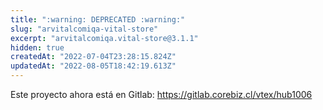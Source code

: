 ```yaml
---
title: ":warning: DEPRECATED :warning:"
slug: "arvitalcomiqa-vital-store"
excerpt: "arvitalcomiqa.vital-store@3.1.1"
hidden: true
createdAt: "2022-07-04T23:28:15.824Z"
updatedAt: "2022-08-05T18:42:19.613Z"
---
```

Este proyecto ahora está en Gitlab:
https://gitlab.corebiz.cl/vtex/hub1006
